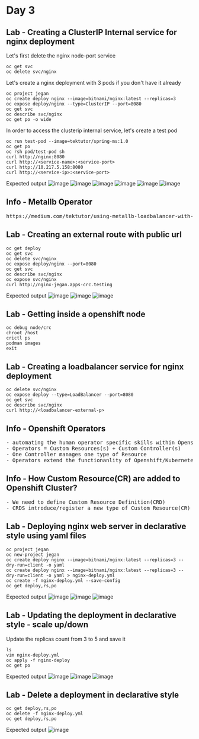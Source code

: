 # Day 3

## Lab - Creating a ClusterIP Internal service for nginx deployment

Let's first delete the nginx node-port service
```
oc get svc
oc delete svc/nginx
```

Let's create a nginx deployment with 3 pods if you don't have it already
```
oc project jegan
oc create deploy nginx --image=bitnami/nginx:latest --replicas=3
oc expose deploy/nginx --type=ClusterIP --port=8080
oc get svc
oc describe svc/nginx
oc get po -o wide
```

In order to access the clusterip internal service, let's create a test pod
```
oc run test-pod --image=tektutor/spring-ms:1.0
oc get po
oc rsh pod/test-pod sh
curl http://nginx:8080
curl http://<service-name>:<service-port>
curl http://10.217.5.158:8080
curl http://<service-ip>:<service-port>
```

Expected output
![image](https://github.com/user-attachments/assets/3020315d-0af3-45e1-9c04-cd33ecf7e6b1)
![image](https://github.com/user-attachments/assets/f252d0ce-650f-480e-89bb-28eff57ddb7d)
![image](https://github.com/user-attachments/assets/8c552613-2446-49cc-9c9f-0137b39656c9)
![image](https://github.com/user-attachments/assets/ac6d19ee-2db3-45ec-a623-7120ec76e40e)
![image](https://github.com/user-attachments/assets/f971fb95-3acd-4167-a1b5-9bdbf164d612)
![image](https://github.com/user-attachments/assets/8f414317-ac49-4464-8559-798fcea32f4f)

## Info - Metallb Operator
<pre>
https://medium.com/tektutor/using-metallb-loadbalancer-with-bare-metal-openshift-onprem-4230944bfa35  
</pre>

## Lab - Creating an external route with public url
```
oc get deploy
oc get svc
oc delete svc/nginx
oc expose deploy/nginx --port=8080
oc get svc
oc describe svc/nginx
oc expose svc/nginx
curl http://nginx-jegan.apps-crc.testing
```

Expected output
![image](https://github.com/user-attachments/assets/e0f50e33-4965-48dd-955b-9ecab0375161)
![image](https://github.com/user-attachments/assets/cdf404cb-abf0-4955-881c-cce9c754cf2e)
![image](https://github.com/user-attachments/assets/2172b082-5560-4a7a-a18b-415ad2bc5262)

## Lab - Getting inside a openshift node 
```
oc debug node/crc
chroot /host
crictl ps
podman images
exit
```

## Lab - Creating a loadbalancer service for nginx deployment
```
oc delete svc/nginx
oc expose deploy --type=LoadBalancer --port=8080
oc get svc
oc describe svc/nginx
curl http://<loadbalancer-external-p>
```

## Info - Openshift Operators
<pre>
- automating the human operator specific skills within Openshift cluster
- Operators = Custom Resources(s) + Custom Controller(s)
- One Controller manages one type of Resource
- Operators extend the functionanlity of Openshift/Kubernetes
</pre>

## Info - How Custom Resource(CR) are added to Openshift Cluster?
<pre>
- We need to define Custom Resource Definition(CRD)
- CRDS introduce/register a new type of Custom Resource(CR) to your Openshift Cluster
</pre>

## Lab - Deploying nginx web server in declarative style using yaml files
```
oc project jegan
oc new-project jegan
oc create deploy nginx --image=bitnami/nginx:latest --replicas=3 --dry-run=client -o yaml
oc create deploy nginx --image=bitnami/nginx:latest --replicas=3 --dry-run=client -o yaml > nginx-deploy.yml
oc create -f nginx-deploy.yml --save-config
oc get deploy,rs,po
```

Expected output
![image](https://github.com/user-attachments/assets/43ecb9e5-70cb-4139-9f0e-867f8ab13344)
![image](https://github.com/user-attachments/assets/ba86e670-3213-4f28-bacd-513eb112fcca)
![image](https://github.com/user-attachments/assets/8877703a-83c9-49dc-bb8d-746f8117fdba)

## Lab - Updating the deployment in declarative style - scale up/down
Update the replicas count from 3 to 5 and save it
```
ls
vim nginx-deploy.yml
oc apply -f nginx-deploy
oc get po
```

Expected output
![image](https://github.com/user-attachments/assets/574869eb-f31a-4edd-9133-4cc554dac466)
![image](https://github.com/user-attachments/assets/d30b7b67-9c13-457c-b092-ebd0affe8ff8)
![image](https://github.com/user-attachments/assets/c444d1d8-1348-49d0-9d9b-a0a8331ccbff)

## Lab - Delete a deployment in declarative style
```
oc get deploy,rs,po
oc delete -f nginx-deploy.yml
oc get deploy,rs,po
```

Expected output
![image](https://github.com/user-attachments/assets/7eea1272-b022-444b-99f3-9af679a9107e)

